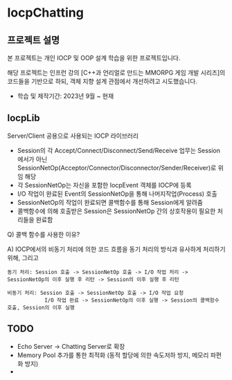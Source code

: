 # IocpChatting

## 프로젝트 설명
본 프로젝트는 개인 IOCP 및 OOP 설계 학습을 위한 프로젝트입니다.

해당 프로젝트는 인프런 강의 [C++과 언리얼로 만드는 MMORPG 게임 개발 시리즈]의 코드들을 기반으로 하되, 객체 지향 설계 관점에서 개선하려고 시도했습니다.

* 학습 및 제작기간: 2023년 9월 ~ 현재

## IocpLib
Server/Client 공용으로 사용되는 IOCP 라이브러리

* Session의 각 Accept/Connect/Disconnect/Send/Receive 업무는 Session에서가 아닌 SessionNetOp(Acceptor/Connector/Disconnector/Sender/Receiver)로 위임
    해당 
* 각 SessionNetOp는 자신을 포함한 IocpEvent 객체를 IOCP에 등록
* I/O 작업이 완료된 Event의 SessionNetOp을 통해 나머지작업(Process) 호출
* SessionNetOp의 작업이 완료되면 콜백함수를 통해 Session에게 알려줌
* 콜백함수에 의해 호출받은 Session은 SessionNetOp 간의 상호작용이 필요한 처리들을 완료함

Q) 콜백 함수를 사용한 이유?

A) IOCP에서의 비동기 처리에 의한 코드 흐름을 동기 처리의 방식과 유사하게 처리하기 위해, 그리고 

    동기 처리: Session 호출 -> SessionNetOp 호출 -> I/O 작업 처리 -> SessionNetOp의 이후 실행 후 리턴 -> Session의 이후 실행 후 리턴
    
    비동기 처리: Session 호출 -> SessionNetOp 호출 -> I/O 작업 요청
                I/O 작업 완료 -> SessionNetOp의 이후 실행 -> Session의 콜백함수 호출, Session의 이후 실행


## TODO
* Echo Server -> Chatting Server로 확장
* Memory Pool 추가를 통한 최적화 (동적 할당에 의한 속도저하 방지, 메모리 파편화 방지)
* 
